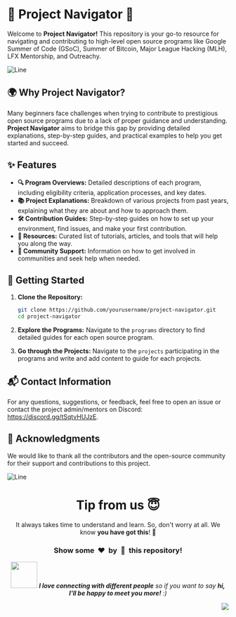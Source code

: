 # 🌟 Project Navigator 🌟

Welcome to **Project Navigator!** This repository is your go-to resource for navigating and contributing to high-level open source programs like Google Summer of Code (GSoC), Summer of Bitcoin, Major League Hacking (MLH), LFX Mentorship, and Outreachy.

![Line](https://user-images.githubusercontent.com/85225156/171937799-8fc9e255-9889-4642-9c92-6df85fb86e82.gif)

## 🌍 Why Project Navigator?

Many beginners face challenges when trying to contribute to prestigious open source programs due to a lack of proper guidance and understanding. **Project Navigator** aims to bridge this gap by providing detailed explanations, step-by-step guides, and practical examples to help you get started and succeed.

## ✨ Features

- **🔍 Program Overviews:** Detailed descriptions of each program, including eligibility criteria, application processes, and key dates.
- **📚 Project Explanations:** Breakdown of various projects from past years, explaining what they are about and how to approach them.
- **🛠️ Contribution Guides:** Step-by-step guides on how to set up your environment, find issues, and make your first contribution.
- **📖 Resources:** Curated list of tutorials, articles, and tools that will help you along the way.
- **🤝 Community Support:** Information on how to get involved in communities and seek help when needed.

## 🚀 Getting Started

1. **Clone the Repository:**
   ```bash
   git clone https://github.com/yourusername/project-navigator.git
   cd project-navigator
   ```

2. **Explore the Programs:**
    Navigate to the `programs` directory to find detailed guides for each open source program.

3. **Go through the Projects:**
    Navigate to the `projects` participating in the programs and write and add content to guide for each projects.

## 📬 Contact Information

For any questions, suggestions, or feedback, feel free to open an issue or contact the project admin/mentors on Discord: https://discord.gg/tSqtvHUJzE.

## 🙏 Acknowledgments

We would like to thank all the contributors and the open-source community for their support and contributions to this project.

![Line](https://user-images.githubusercontent.com/85225156/171937799-8fc9e255-9889-4642-9c92-6df85fb86e82.gif)

<div align="center">
  <h1>Tip from us 😇</h1>
  <p>It always takes time to understand and learn. So, don't worry at all. We know <b>you have got this</b>! 💪</p>
  <h3>Show some &nbsp;❤️&nbsp; by &nbsp;🌟&nbsp; this repository!</h3>
  <img src="https://media.giphy.com/media/LnQjpWaON8nhr21vNW/giphy.gif" width="60"> <em><b>I love connecting with different people</b> so if you want to say <b>hi, I'll be happy to meet you more!</b> :)</em>
</div>

<a href="#top"><img src="https://img.shields.io/badge/-Back%20to%20Top-red?style=for-the-badge" align="right"/></a>
